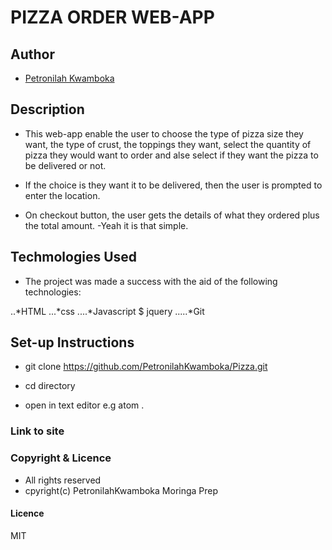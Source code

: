 # PIZZA ORDER WEB-APP

## Author

- [Petronilah Kwamboka](https://github.com/PetronilahKwamboka)

## Description

- This web-app enable the user to choose the type of pizza size they want, the type of crust, the toppings they want, select the quantity of pizza they would want to order and alse select if they want the pizza to be delivered or not.

- If the choice is they want it to be delivered, then the user is prompted to enter the location.
- On checkout button, the user gets the details of what they ordered plus the total amount.
 -Yeah it is that simple.

## Techmologies Used

- The project was made a success with the aid of the following technologies:

 ..*HTML
 ...*css
 ....*Javascript $ jquery
 .....*Git

## Set-up Instructions

- git clone https://github.com/PetronilahKwamboka/Pizza.git

- cd directory

- open in text editor e.g atom .

### Link to site


### Copyright & Licence

- All rights reserved
- cpyright(c) PetronilahKwamboka Moringa Prep

#### Licence

 MIT
